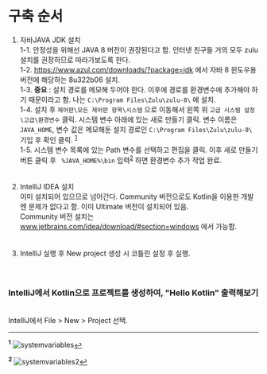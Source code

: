 # 구축 순서
1. 자바JAVA JDK 설치<br>
1-1. 안정성을 위해선 JAVA 8 버전이 권장된다고 함. 인터넷 친구들 거의 모두 zulu 설치를 권장하므로 따라가보도록 한다.<br>
1-2. https://www.azul.com/downloads/?package=jdk 에서 자바 8 윈도우용 버전에 해당하는 8u322b06 설치.<br>
1-3. **중요** : 설치 경로를 메모해 두어야 한다. 이후에 경로를 환경변수에 추가해야 하기 때문이라고 함. 나는 `C:\Program Files\Zulu\zulu-8\` 에 설치.<br>
1-4. 설치 후 `제어판\모든 제어판 항목\시스템` 으로 이동해서 왼쪽 위 `고급 시스템 설정\고급\환경변수` 클릭. 시스템 변수 아래에 있는 새로 만들기 클릭. 변수 이름은 `JAVA_HOME`, 변수 값은 메모해둔 설치 경로인 `C:\Program Files\Zulu\zulu-8\` 기입 후 확인 클릭. <sup id="a1">[1](#f1)</sup><br>
1-5. 시스템 변수 목록에 있는 Path 변수를 선택하고 편집을 클릭. 이후 새로 만들기 버튼 클릭 후 ` %JAVA_HOME%\bin` 입력<sup id="a1">[2](#f1)</sup> 하면 환경변수 추가 작업 완료.<br>
<br><br>
2. IntelliJ IDEA 설치   
이미 설치되어 있으므로 넘어간다. Community 버전으로도 Kotlin을 이용한 개발엔 문제가 없다고 함. 이미 Ultimate 버전이 설치되어 있음.<br>
Community 버전 설치는 www.jetbrains.com/idea/download/#section=windows 에서 가능함.<br>
<br><br>
3. IntelliJ 실행 후 New project 생성 시 코틀린 설정 후 실행.<br>
<br><br>
### IntelliJ에서 Kotlin으로 프로젝트를 생성하여, "Hello Kotlin" 출력해보기
<br>
IntelliJ에서 File > New > Project 선택.<br>


*****
<b id="f1"><sup>1</sup></b>  ![systemvariables](https://user-images.githubusercontent.com/96712990/153868239-dd11be08-f9b7-44f8-8dd1-7223ffc796fb.JPG)[↩](#a1)   


<b id="f1"><sup>2</sup></b>  ![systemvariables2](https://user-images.githubusercontent.com/96712990/153885532-9d879694-269e-4ff6-a533-61fbf2cb648b.JPG)[↩](#a2)
